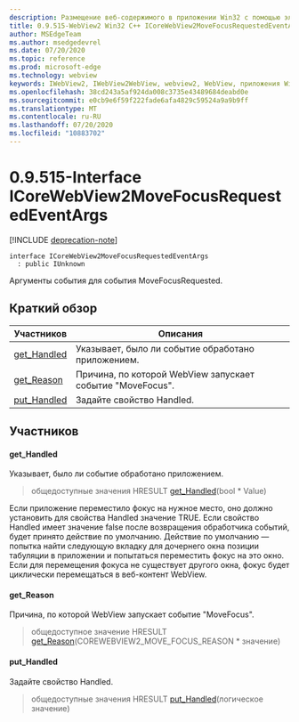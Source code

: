 ```yaml
---
description: Размещение веб-содержимого в приложении Win32 с помощью элемента управления Microsoft Edge WebView2
title: 0.9.515-WebView2 Win32 C++ ICoreWebView2MoveFocusRequestedEventArgs
author: MSEdgeTeam
ms.author: msedgedevrel
ms.date: 07/20/2020
ms.topic: reference
ms.prod: microsoft-edge
ms.technology: webview
keywords: IWebView2, IWebView2WebView, webview2, WebView, приложения Win32, Win32, EDGE, ICoreWebView2, ICoreWebView2Controller, элемент управления "веб-браузер", HTML Edge
ms.openlocfilehash: 38cd243a5af924da008c3735e43489684deabd0e
ms.sourcegitcommit: e0cb9e6f59f222fade6afa4829c59524a9a9b9ff
ms.translationtype: MT
ms.contentlocale: ru-RU
ms.lasthandoff: 07/20/2020
ms.locfileid: "10883702"
---
```

# 0.9.515-Interface ICoreWebView2MoveFocusRequestedEventArgs 

[!INCLUDE [deprecation-note](../../includes/deprecation-note.md)]

```
interface ICoreWebView2MoveFocusRequestedEventArgs
  : public IUnknown
```

Аргументы события для события MoveFocusRequested.

## Краткий обзор

 Участников                        | Описания
--------------------------------|---------------------------------------------
[get_Handled](#get_handled) | Указывает, было ли событие обработано приложением.
[get_Reason](#get_reason) | Причина, по которой WebView запускает событие "MoveFocus".
[put_Handled](#put_handled) | Задайте свойство Handled.

## Участников

#### get_Handled 

Указывает, было ли событие обработано приложением.

> общедоступные значения HRESULT [get_Handled](#get_handled)(bool * Value)

Если приложение переместило фокус на нужное место, оно должно установить для свойства Handled значение TRUE. Если свойство Handled имеет значение false после возвращения обработчика событий, будет принято действие по умолчанию. Действие по умолчанию — попытка найти следующую вкладку для дочернего окна позиции табуляции в приложении и попытаться переместить фокус на это окно. Если для перемещения фокуса не существует другого окна, фокус будет циклически перемещаться в веб-контент WebView.

#### get_Reason 

Причина, по которой WebView запускает событие "MoveFocus".

> общедоступное значение HRESULT [get_Reason](#get_reason)(COREWEBVIEW2_MOVE_FOCUS_REASON * значение)

#### put_Handled 

Задайте свойство Handled.

> общедоступные значения HRESULT [put_Handled](#put_handled)(логическое значение)

